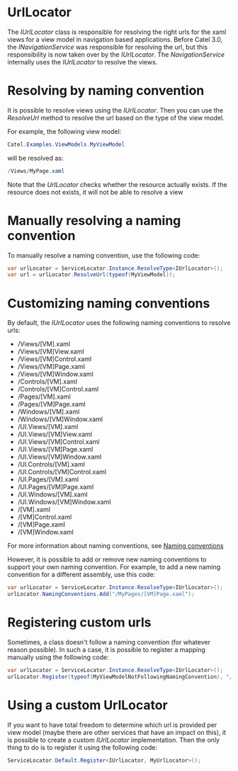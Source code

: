 # UrlLocator

The *IUrlLocator* class is responsible for resolving the right urls for the xaml views for a view model in navigation based applications. Before Catel 3.0, the *INavigationService* was responsible for resolving the url, but this responsibility is now taken over by the *IUrlLocator*. The *NavigationService* internally uses the *IUrlLocator* to resolve the views.

# Resolving by naming convention

It is possible to resolve views using the *IUrlLocator*. Then you can use the *ResolveUrl* method to resolve the url based on the type of the view model.

For example, the following view model:

``` {.java data-syntaxhighlighter-params="brush: java; gutter: false; theme: Confluence" data-theme="Confluence" style="brush: java; gutter: false; theme: Confluence"}
Catel.Examples.ViewModels.MyViewModel
```

will be resolved as:

``` {.java data-syntaxhighlighter-params="brush: java; gutter: false; theme: Confluence" data-theme="Confluence" style="brush: java; gutter: false; theme: Confluence"}
/Views/MyPage.xaml
```

Note that the *UrlLocator* checks whether the resource actually exists. If the resource does not exists, it will not be able to resolve a view

# Manually resolving a naming convention

To manually resolve a naming convention, use the following code:

``` {.java data-syntaxhighlighter-params="brush: java; gutter: false; theme: Confluence" data-theme="Confluence" style="brush: java; gutter: false; theme: Confluence"}
var urlLocator = ServiceLocator.Instance.ResolveType<IUrlLocator>();
var url = urlLocator.ResolveUrl(typeof(MyViewModel));
```

# Customizing naming conventions

By default, the *IUrlLocator* uses the following naming conventions to resolve urls:

-   /Views/[VM].xaml
-   /Views/[VM]View.xaml
-   /Views/[VM]Control.xaml
-   /Views/[VM]Page.xaml
-   /Views/[VM]Window.xaml
-   /Controls/[VM].xaml
-   /Controls/[VM]Control.xaml
-   /Pages/[VM].xaml
-   /Pages/[VM]Page.xaml
-   /Windows/[VM].xaml
-   /Windows/[VM]Window.xaml
-   /UI.Views/[VM].xaml
-   /UI.Views/[VM]View.xaml
-   /UI.Views/[VM]Control.xaml
-   /UI.Views/[VM]Page.xaml
-   /UI.Views/[VM]Window.xaml
-   /UI.Controls/[VM].xaml
-   /UI.Controls/[VM]Control.xaml
-   /UI.Pages/[VM].xaml
-   /UI.Pages/[VM]Page.xaml
-   /UI.Windows/[VM].xaml
-   /UI.Windows/[VM]Window.xaml
-   /[VM].xaml
-   /[VM]Control.xaml
-   /[VM]Page.xaml
-   /[VM]Window.xaml

For more information about naming conventions, see [Naming conventions](Naming_conventions)

However, it is possible to add or remove new naming conventions to support your own naming convention. For example, to add a new naming convention for a different assembly, use this code:

``` {.java data-syntaxhighlighter-params="brush: java; gutter: false; theme: Confluence" data-theme="Confluence" style="brush: java; gutter: false; theme: Confluence"}
var urlLocator = ServiceLocator.Instance.ResolveType<IUrlLocator>();
urlLocator.NamingConventions.Add("/MyPages/[VM]Page.xaml");
```

# Registering custom urls

Sometimes, a class doesn't follow a naming convention (for whatever reason possible). In such a case, it is possible to register a mapping manually using the following code:

``` {.java data-syntaxhighlighter-params="brush: java; gutter: false; theme: Confluence" data-theme="Confluence" style="brush: java; gutter: false; theme: Confluence"}
var urlLocator = ServiceLocator.Instance.ResolveType<IUrlLocator>();
urlLocator.Register(typeof(MyViewModelNotFollowingNamingConvention), "/MyVerySpecialUrl.xaml");
```

# Using a custom UrlLocator

If you want to have total freedom to determine which url is provided per view model (maybe there are other services that have an impact on this), it is possible to create a custom *IUrlLocator* implementation. Then the only thing to do is to register it using the following code:

``` {.java data-syntaxhighlighter-params="brush: java; gutter: false; theme: Confluence" data-theme="Confluence" style="brush: java; gutter: false; theme: Confluence"}
ServiceLocator.Default.Register<IUrlLocator, MyUrlLocator>();
```
